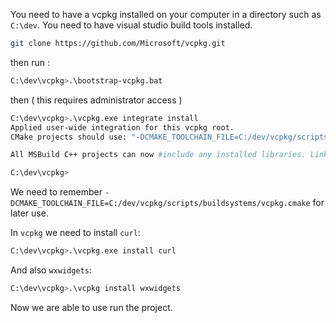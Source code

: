 You need to have a vcpkg installed on your computer in a directory such as `C:\dev`. You need to have visual studio build tools installed.

```bash
git clone https://github.com/Microsoft/vcpkg.git
```

then run :

```bash
C:\dev\vcpkg>.\bootstrap-vcpkg.bat
```

then ( this requires administrator access )

```bash
C:\dev\vcpkg>.\vcpkg.exe integrate install
Applied user-wide integration for this vcpkg root.
CMake projects should use: "-DCMAKE_TOOLCHAIN_FILE=C:/dev/vcpkg/scripts/buildsystems/vcpkg.cmake"

All MSBuild C++ projects can now #include any installed libraries. Linking will be handled automatically. Installing new libraries will make them instantly available.

C:\dev\vcpkg>
```

We need to remember `-DCMAKE_TOOLCHAIN_FILE=C:/dev/vcpkg/scripts/buildsystems/vcpkg.cmake` for later use.

In `vcpkg` we need to install `curl`:

```bash
C:\dev\vcpkg>.\vcpkg.exe install curl
```

And also `wxwidgets`:

```bash
C:\dev\vcpkg>.\vcpkg install wxwidgets
```

Now we are able to use run the project.
